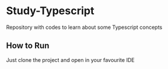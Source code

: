 <h1>Study-Typescript</h1>
<p>Repository with codes to learn about some Typescript concepts<br>

<h2>How to Run</h2>
<p>Just clone the project and open in your favourite IDE<br>

